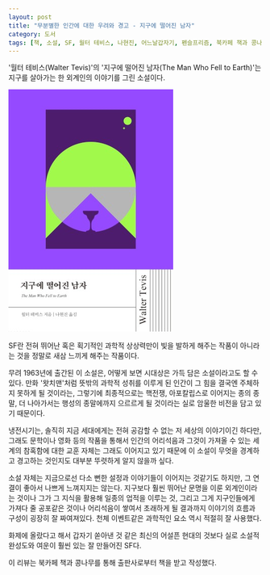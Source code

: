 ```yaml
---
layout: post
title: "무분별한 인간에 대한 우려와 경고 - 지구에 떨어진 남자"
category: 도서
tags: [책, 소설, SF, 월터 테비스, 나현진, 어느날갑자기, 펜슬프리즘, 북카페 책과 콩나무, 서평]
---
```


'월터 테비스(Walter Tevis)'의
'지구에 떨어진 남자(The Man Who Fell to Earth)'는
지구를 살아가는 한 외계인의 이야기를 그린 소설이다.

![표지](/images/book/the-man-who-fell-to-earth-book.jpg)

SF란 전혀 뛰어난 혹은 획기적인 과학적 상상력만이 빛을 발하게 해주는 작품이 아니라는 것을
정말로 새삼 느끼게 해주는 작품이다.

무려 1963년에 출간된 이 소설은,
어떻게 보면 시대상은 가득 담은 소설이라고도 할 수 있다.
만화 '왓치맨'처럼 뜻밖의 과학적 성취를 이루게 된 인간이
그 힘을 결국엔 주체하지 못하게 될 것이라는,
그렇기에 최종적으로는 핵전쟁, 아포칼립스로 이어지는
종의 종말, 더 나아가서는 행성의 종말에까지 으르르게 될 것이라는
실로 암울한 비전을 담고 있기 때문이다.

냉전시기는, 솔직히 지금 세대에게는 전혀 공감할 수 없는 저 세상의 이야기이긴 하다만,
그래도 문학이나 영화 등의 작품을 통해서
인간의 어리석음과 그것이 가져올 수 있는 세계의 참혹함에 대한 교훈 자체는 그래도 이어지고 있기 때문에
이 소설이 무엇을 경계하고 경고하는 것인지도 대부분 뚜렷하게 알지 않을까 싶다.

소설 자체는 지금으로선 다소 뻔한 설정과 이야기들이 이어지는 것같기도 하지만,
그 연결이 좋아서 나쁘게 느껴지지는 않는다.
지구보다 훨씬 뛰어난 문명을 이룬 외계인이라는 것이나
그가 그 지식을 활용해 일종의 업적을 이루는 것,
그리고 그게 지구인들에게 가져다 줄 공포같은 것이나
어리석음이 쌓여서 초래하게 될 결과까지
이야기의 흐름과 구성이 굉장히 잘 짜여져있다.
천체 이벤트같은 과학적인 요소 역시 적절히 잘 사용했다.

화제에 올랐다고 해서 갑자기 쏟아낸 것 같은 최신의 어설픈 현대의 것보다
실로 소설적 완성도와 여운이 훨씬 있는 잘 만들어진 SF다.



<div class="im im-info">
이 리뷰는 북카페 책과 콩나무를 통해 출판사로부터 책을 받고 작성했다.
</div>
